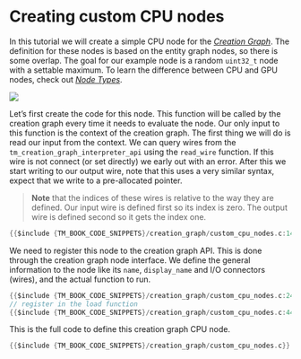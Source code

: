 # Creating custom CPU nodes

In this tutorial we will create a simple CPU node for the [*Creation Graph*]({{the_machinery_book}}/creation_graphs/concept.html). The definition for these nodes is based on the entity graph nodes, so there is some overlap. The goal for our example node is a random `uint32_t` node with a settable maximum. To learn the difference between CPU and GPU nodes, check out [*Node Types*]({{the_machinery_book}}/creation_graphs/node_types.html).

![](https://www.dropbox.com/s/04s5rzhmg9iwz68/tut_creation_graph_cpu_random.png?dl=1)

Let’s first create the code for this node. This function will be called by the creation graph every time it needs to evaluate the node. Our only input to this function is the context of the creation graph. The first thing we will do is read our input from the context. We can query wires from the `tm_creation_graph_interpreter_api` using the `read_wire` function. If this wire is not connect (or set directly) we early out with an error. After this we start writing to our output wire, note that this uses a very similar syntax, expect that we write to a pre-allocated pointer.

> **Note** that the indices of these wires is relative to the way they are defined. Our input wire is defined first so its index is zero. The output wire is defined second so it gets the index one.

```c
{{$include {TM_BOOK_CODE_SNIPPETS}/creation_graph/custom_cpu_nodes.c:14:22}}
```

We need to register this node to the creation graph API. This is done through the creation graph node interface. We define the general information to the node like its `name`, `display_name` and I/O connectors (wires), and the actual function to run.

```c
{{$include {TM_BOOK_CODE_SNIPPETS}/creation_graph/custom_cpu_nodes.c:24:36}}
// register in the load function
{{$include {TM_BOOK_CODE_SNIPPETS}/creation_graph/custom_cpu_nodes.c:44}}
```

This is the full code to define this creation graph CPU node.

```c
{{$include {TM_BOOK_CODE_SNIPPETS}/creation_graph/custom_cpu_nodes.c}}
```